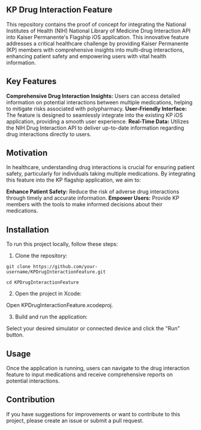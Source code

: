 ## KP Drug Interaction Feature

This repository contains the proof of concept for integrating the National Institutes of Health (NIH) National Library of Medicine Drug Interaction API into Kaiser Permanente's Flagship iOS application. This innovative feature addresses a critical healthcare challenge by providing Kaiser Permanente (KP) members with comprehensive insights into multi-drug interactions, enhancing patient safety and empowering users with vital health information.

## Key Features

**Comprehensive Drug Interaction Insights:** Users can access detailed information on potential interactions between multiple medications, helping to mitigate risks associated with polypharmacy.
**User-Friendly Interface:** The feature is designed to seamlessly integrate into the existing KP iOS application, providing a smooth user experience.
**Real-Time Data:** Utilizes the NIH Drug Interaction API to deliver up-to-date information regarding drug interactions directly to users.

## Motivation

In healthcare, understanding drug interactions is crucial for ensuring patient safety, particularly for individuals taking multiple medications. By integrating this feature into the KP flagship application, we aim to:

**Enhance Patient Safety:** Reduce the risk of adverse drug interactions through timely and accurate information.
**Empower Users:** Provide KP members with the tools to make informed decisions about their medications.

## Installation

To run this project locally, follow these steps:

1. Clone the repository:
```
git clone https://github.com/your-username/KPDrugInteractionFeature.git
```
```
cd KPDrugInteractionFeature
```

2. Open the project in Xcode:

Open KPDrugInteractionFeature.xcodeproj.

3. Build and run the application:

Select your desired simulator or connected device and click the "Run" button.

## Usage
Once the application is running, users can navigate to the drug interaction feature to input medications and receive comprehensive reports on potential interactions.

## Contribution
If you have suggestions for improvements or want to contribute to this project, please create an issue or submit a pull request.
